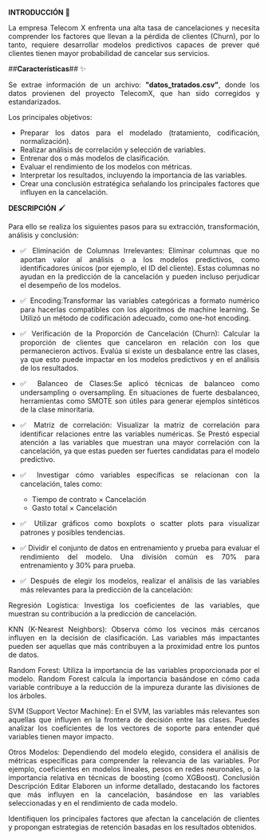 **INTRODUCCIÓN** 🚀
<div align='justify'>
La empresa Telecom X enfrenta una alta tasa de cancelaciones y necesita comprender los factores que llevan a la pérdida de clientes (Churn), por lo tanto, requiere desarrollar modelos predictivos capaces de prever qué clientes tienen mayor probabilidad de cancelar sus servicios.

  
##**Características**## ✨

Se extrae información de un archivo: **"datos_tratados.csv"**, donde los datos provienen del proyecto TelecomX, que han sido corregidos y estandarizados.

Los principales objetivos:

* Preparar los datos para el modelado (tratamiento, codificación, normalización).
* Realizar análisis de correlación y selección de variables.
* Entrenar dos o más modelos de clasificación.
* Evaluar el rendimiento de los modelos con métricas.
* Interpretar los resultados, incluyendo la importancia de las variables.
* Crear una conclusión estratégica señalando los principales factores que influyen en la cancelación.

**DESCRIPCIÓN** 🖌️

Para ello se realiza los siguientes pasos para su extracción, transformación, análisis y conclusión:

* ✅ Eliminación de Columnas Irrelevantes: Eliminar columnas que no aportan valor al análisis o a los modelos predictivos, como identificadores únicos (por ejemplo, el ID del cliente). Estas columnas no ayudan en la predicción de la cancelación y pueden incluso perjudicar el desempeño de los modelos.
  
* ✅ Encoding:Transformar las variables categóricas a formato numérico para hacerlas compatibles con los algoritmos de machine learning. Se Utilizó un método de codificación adecuado, como one-hot encoding.
  
* ✅ Verificación de la Proporción de Cancelación (Churn): Calcular la proporción de clientes que cancelaron en relación con los que permanecieron activos. Evalúa si existe un desbalance entre las clases, ya que esto puede impactar en los modelos predictivos y en el análisis de los resultados.
  
* ✅ Balanceo de Clases:Se aplicó técnicas de balanceo como undersampling o oversampling. En situaciones de fuerte desbalanceo, herramientas como SMOTE son útiles para generar ejemplos sintéticos de la clase minoritaria.

* ✅ Matriz de correlación: Visualizar la matriz de correlación para identificar relaciones entre las variables numéricas. Se Prestó especial atención a las variables que muestran una mayor correlación con la cancelación, ya que estas pueden ser fuertes candidatas para el modelo predictivo.

* ✅ Investigar cómo variables específicas se relacionan con la cancelación, tales como:

    - Tiempo de contrato × Cancelación
    - Gasto total × Cancelación

* ✅ Utilizar gráficos como boxplots o scatter plots para visualizar patrones y posibles tendencias.

* ✅ Dividir el conjunto de datos en entrenamiento y prueba para evaluar el rendimiento del modelo. Una división común es 70% para entrenamiento y 30% para prueba.

* ✅ Después de elegir los modelos, realizar el análisis de las variables más relevantes para la predicción de la cancelación:

Regresión Logística: Investiga los coeficientes de las variables, que muestran su contribución a la predicción de cancelación.

KNN (K-Nearest Neighbors): Observa cómo los vecinos más cercanos influyen en la decisión de clasificación. Las variables más impactantes pueden ser aquellas que más contribuyen a la proximidad entre los puntos de datos.

Random Forest: Utiliza la importancia de las variables proporcionada por el modelo. Random Forest calcula la importancia basándose en cómo cada variable contribuye a la reducción de la impureza durante las divisiones de los árboles.

SVM (Support Vector Machine): En el SVM, las variables más relevantes son aquellas que influyen en la frontera de decisión entre las clases. Puedes analizar los coeficientes de los vectores de soporte para entender qué variables tienen mayor impacto.

Otros Modelos: Dependiendo del modelo elegido, considera el análisis de métricas específicas para comprender la relevancia de las variables. Por ejemplo, coeficientes en modelos lineales, pesos en redes neuronales, o la importancia relativa en técnicas de boosting (como XGBoost).
Conclusión
Descripción
Editar
Elaboren un informe detallado, destacando los factores que más influyen en la cancelación, basándose en las variables seleccionadas y en el rendimiento de cada modelo.

Identifiquen los principales factores que afectan la cancelación de clientes y propongan estrategias de retención basadas en los resultados obtenidos.
















